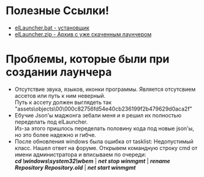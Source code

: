 # Полезные Ссылки!
- [elLauncher.bat - установщик](https://github.com/Niclic2/elLauncher/releases/download/elLauncher-0.0.2/elLauncher.bat)  
- [elLauncher.zip - Архив с уже скаченным лаунчером](https://github.com/Niclic2/elLauncher/releases/download/elLauncher-0.0.2/elLauncher.zip)

# Проблемы, которые были при создании лаунчера
- Отсутствие звука, языков, иконки программы. Является отсутсвием ассетов или путь к ним неверный.  
Путь к ассету должен выглядеть так "assets\objects\00\000c82756fd54e40cb236199f2b479629d0aca2f"  
- Ебучие Json'ы маджонга зебали меня и я решил их полностью переделать под elLauncher.  
Из-за этого пришлось переделать половину кода под новые json'ы, но это более надежно и гибче.  
- После обновления windows была ошибка от tasklist: Недопустимый класс. Нашел ответ на форуме.
Открывем командную строку cmd от имени администратора и вписываем по очереди:  
_**cd \windows\system32\wbem**_ | _**net stop winmgmt**_ | _**rename Repository Repository.old**_ | _**net start winmgmt**_
